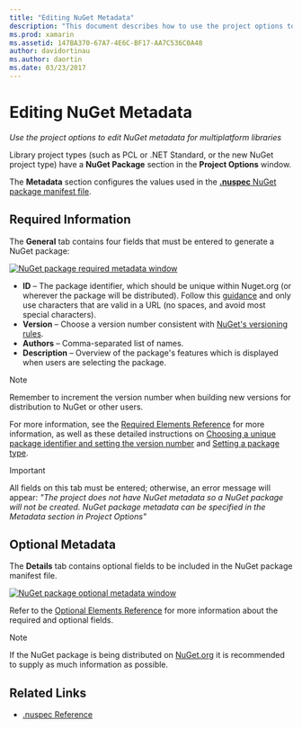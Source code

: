 ```yaml
---
title: "Editing NuGet Metadata"
description: "This document describes how to use the project options to edit NuGet metadata for multiplatform libraries. It discusses both required and optional metadata."
ms.prod: xamarin
ms.assetid: 147BA370-67A7-4E6C-BF17-AA7C536C0A48
author: davidortinau
ms.author: daortin
ms.date: 03/23/2017
---
```


# Editing NuGet Metadata

_Use the project options to edit NuGet metadata for multiplatform libraries_

Library project types (such as PCL or .NET Standard, or the new NuGet project type) have a
**NuGet Package** section in the **Project Options** window.

The **Metadata** section configures the values used in the
[**.nuspec** NuGet package manifest file](https://docs.microsoft.com/nuget/create-packages/creating-a-package#the-role-and-structure-of-the-nuspec-file).

## Required Information

The **General** tab contains four fields that must be entered to generate a NuGet package:

[![](metadata-images/metadata-general-sml.png "NuGet package required metadata window")](metadata-images/metadata-general.png#lightbox)

- **ID** – The package identifier, which should be unique within Nuget.org (or wherever the package will be distributed). Follow this [guidance](https://docs.microsoft.com/nuget/create-packages/creating-a-package#choosing-a-unique-package-identifier-and-setting-the-version-number) and only use characters that are valid in a URL (no spaces, and avoid most special characters).
- **Version** – Choose a version number consistent with [NuGet's versioning rules](https://docs.microsoft.com/nuget/create-packages/dependency-versions).
- **Authors** – Comma-separated list of names.
- **Description** – Overview of the package's features which is displayed when users are selecting the package.

> [!NOTE]
> Remember to increment the version number when building new versions for distribution to NuGet or other users.

For more information, see the [Required Elements Reference](https://docs.microsoft.com/nuget/schema/nuspec#required-metadata-elements)
for more information, as well as these detailed instructions on [Choosing a unique package identifier and setting the version number](https://docs.microsoft.com/nuget/create-packages/creating-a-package#choosing-a-unique-package-identifier-and-setting-the-version-number) and
[Setting a package type](https://docs.microsoft.com/nuget/create-packages/creating-a-package#setting-a-package-type).

> [!IMPORTANT]
> All fields on this tab must be entered; otherwise, an error message will appear:
> _"The project does not have NuGet metadata so a NuGet package will not be created.
> NuGet package metadata can be specified in the Metadata section in Project Options"_

## Optional Metadata

The **Details** tab contains optional fields to be included in the NuGet package manifest file.

[![](metadata-images/metadata-detail-sml.png "NuGet package optional metadata window")](metadata-images/metadata-detail.png#lightbox)

Refer to the [Optional Elements Reference](https://docs.microsoft.com/nuget/schema/nuspec#optional-metadata-elements)
for more information about the required and optional fields.

> [!NOTE]
> If the NuGet package is being distributed on [NuGet.org](https://www.nuget.org) it is recommended to supply as much information as possible.

## Related Links

- [.nuspec Reference](https://docs.microsoft.com/nuget/schema/nuspec#general-form-and-schema)
